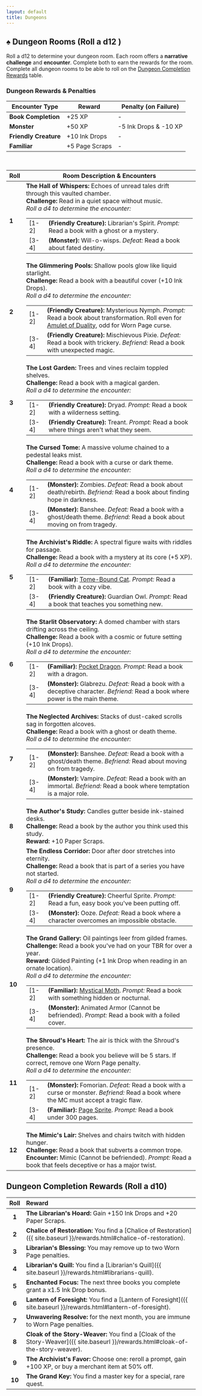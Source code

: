 ```yaml
---
layout: default
title: Dungeons
---
```


## ♠️ Dungeon Rooms (Roll a d12 )
Roll a d12 to determine your dungeon room. Each room offers a **narrative challenge** and **encounter**. Complete both to earn the rewards for the room. Complete all dungeon rooms to be able to roll on the <a href="#dungeon-completion-rewards-roll-a-d10">Dungeon Completion Rewards</a> table.

<h3>Dungeon Rewards & Penalties</h3>
<table>
  <thead>
    <tr>
      <th>Encounter Type</th>
      <th>Reward</th>
      <th>Penalty (on Failure)</th>
    </tr>
  </thead>
  <tbody>
    <tr>
      <td><strong>Book Completion</strong></td>
      <td>+25 XP</td>
      <td>-</td>
    </tr>
    <tr>
      <td><strong>Monster</strong></td>
      <td>+50 XP</td>
      <td>-5 Ink Drops & -10 XP</td>
    </tr>
    <tr>
      <td><strong>Friendly Creature</strong></td>
      <td>+10 Ink Drops</td>
      <td>-</td>
    </tr>
    <tr>
      <td><strong>Familiar</strong></td>
      <td>+5 Page Scraps</td>
      <td>-</td>
    </tr>
  </tbody>
</table>

<br>

<table>
  <thead>
    <tr>
      <th>Roll</th>
      <th>Room Description & Encounters</th>
    </tr>
  </thead>
  <tbody>
    <tr>
      <td><strong>1</strong></td>
      <td>
        <strong>The Hall of Whispers:</strong> Echoes of unread tales drift through this vaulted chamber.
        <br><strong>Challenge:</strong> Read in a quiet space without music.
        <br><em>Roll a d4 to determine the encounter:</em>
        <table class="nested-table">
          <tbody>
            <tr>
              <td>[1-2]</td>
              <td><strong>(Friendly Creature):</strong> Librarian's Spirit. <em>Prompt:</em> Read a book with a ghost or a mystery.</td>
            </tr>
            <tr>
              <td>[3-4]</td>
              <td><strong>(Monster):</strong> Will-o-wisps. <em>Defeat:</em> Read a book about fated destiny.</td>
            </tr>
          </tbody>
        </table>
      </td>
    </tr>
    <tr>
      <td><strong>2</strong></td>
      <td>
        <strong>The Glimmering Pools:</strong> Shallow pools glow like liquid starlight.
        <br><strong>Challenge:</strong> Read a book with a beautiful cover (+10 Ink Drops).
        <br><em>Roll a d4 to determine the encounter:</em>
        <table class="nested-table">
          <tbody>
            <tr>
              <td>[1-2]</td>
              <td><strong>(Friendly Creature):</strong> Mysterious Nymph. <em>Prompt:</em> Read a book about transformation. Roll even for <a href="{{ site.baseurl }}/rewards.html#amulet-of-duality">Amulet of Duality</a>, odd for Worn Page curse.</td>
            </tr>
            <tr>
              <td>[3-4]</td>
              <td><strong>(Friendly Creature):</strong> Mischievous Pixie. <em>Defeat:</em> Read a book with trickery. <em>Befriend:</em> Read a book with unexpected magic.</td>
            </tr>
          </tbody>
        </table>
      </td>
    </tr>
    <tr>
      <td><strong>3</strong></td>
      <td>
        <strong>The Lost Garden:</strong> Trees and vines reclaim toppled shelves.
        <br><strong>Challenge:</strong> Read a book with a magical garden.
        <br><em>Roll a d4 to determine the encounter:</em>
        <table class="nested-table">
          <tbody>
            <tr>
              <td>[1-2]</td>
              <td><strong>(Friendly Creature):</strong> Dryad. <em>Prompt:</em> Read a book with a wilderness setting.</td>
            </tr>
            <tr>
              <td>[3-4]</td>
              <td><strong>(Friendly Creature):</strong> Treant. <em>Prompt:</em> Read a book where things aren't what they seem.</td>
            </tr>
          </tbody>
        </table>
      </td>
    </tr>
    <tr>
      <td><strong>4</strong></td>
      <td>
        <strong>The Cursed Tome:</strong> A massive volume chained to a pedestal leaks mist.
        <br><strong>Challenge:</strong> Read a book with a curse or dark theme.
        <br><em>Roll a d4 to determine the encounter:</em>
        <table class="nested-table">
          <tbody>
            <tr>
              <td>[1-2]</td>
              <td><strong>(Monster):</strong> Zombies. <em>Defeat:</em> Read a book about death/rebirth. <em>Befriend:</em> Read a book about finding hope in darkness.</td>
            </tr>
            <tr>
              <td>[3-4]</td>
              <td><strong>(Monster):</strong> Banshee. <em>Defeat:</em> Read a book with a ghost/death theme. <em>Befriend:</em> Read a book about moving on from tragedy.</td>
            </tr>
          </tbody>
        </table>
      </td>
    </tr>
    <tr>
      <td><strong>5</strong></td>
      <td>
        <strong>The Archivist's Riddle:</strong> A spectral figure waits with riddles for passage.
        <br><strong>Challenge:</strong> Read a book with a mystery at its core (+5 XP).
        <br><em>Roll a d4 to determine the encounter:</em>
        <table class="nested-table">
          <tbody>
            <tr>
              <td>[1-2]</td>
              <td><strong>(Familiar):</strong> <a href="{{ site.baseurl }}/rewards.html#tome-bound-cat">Tome-Bound Cat</a>. <em>Prompt:</em> Read a book with a cozy vibe.</td>
            </tr>
            <tr>
              <td>[3-4]</td>
              <td><strong>(Friendly Creature):</strong> Guardian Owl. <em>Prompt:</em> Read a book that teaches you something new.</td>
            </tr>
          </tbody>
        </table>
      </td>
    </tr>
    <tr>
      <td><strong>6</strong></td>
      <td>
        <strong>The Starlit Observatory:</strong> A domed chamber with stars drifting across the ceiling.
        <br><strong>Challenge:</strong> Read a book with a cosmic or future setting (+10 Ink Drops).
        <br><em>Roll a d4 to determine the encounter:</em>
        <table class="nested-table">
          <tbody>
            <tr>
              <td>[1-2]</td>
              <td><strong>(Familiar):</strong> <a href="{{ site.baseurl }}/rewards.html#pocket-dragon">Pocket Dragon</a>. <em>Prompt:</em> Read a book with a dragon.</td>
            </tr>
            <tr>
              <td>[3-4]</td>
              <td><strong>(Monster):</strong> Glabrezu. <em>Defeat:</em> Read a book with a deceptive character. <em>Befriend:</em> Read a book where power is the main theme.</td>
            </tr>
          </tbody>
        </table>
      </td>
    </tr>
    <tr>
      <td><strong>7</strong></td>
      <td>
        <strong>The Neglected Archives:</strong> Stacks of dust-caked scrolls sag in forgotten alcoves.
        <br><strong>Challenge:</strong> Read a book with a ghost or death theme.
        <br><em>Roll a d4 to determine the encounter:</em>
        <table class="nested-table">
          <tbody>
            <tr>
              <td>[1-2]</td>
              <td><strong>(Monster):</strong> Banshee. <em>Defeat:</em> Read a book with a ghost/death theme. <em>Befriend:</em> Read about moving on from tragedy.</td>
            </tr>
            <tr>
              <td>[3-4]</td>
              <td><strong>(Monster):</strong> Vampire. <em>Defeat:</em> Read a book with an immortal. <em>Befriend:</em> Read a book where temptation is a major role.</td>
            </tr>
          </tbody>
        </table>
      </td>
    </tr>
    <tr>
      <td><strong>8</strong></td>
      <td>
        <strong>The Author's Study:</strong> Candles gutter beside ink-stained desks.
        <br><strong>Challenge:</strong> Read a book by the author you think used this study.
        <br><strong>Reward:</strong> +10 Paper Scraps.
      </td>
    </tr>
    <tr>
      <td><strong>9</strong></td>
      <td>
        <strong>The Endless Corridor:</strong> Door after door stretches into eternity.
        <br><strong>Challenge:</strong> Read a book that is part of a series you have not started.
        <br><em>Roll a d4 to determine the encounter:</em>
        <table class="nested-table">
          <tbody>
            <tr>
              <td>[1-2]</td>
              <td><strong>(Friendly Creature):</strong> Cheerful Sprite. <em>Prompt:</em> Read a fun, easy book you've been putting off.</td>
            </tr>
            <tr>
              <td>[3-4]</td>
              <td><strong>(Monster):</strong> Ooze. <em>Defeat:</em> Read a book where a character overcomes an impossible obstacle.</td>
            </tr>
          </tbody>
        </table>
      </td>
    </tr>
    <tr>
      <td><strong>10</strong></td>
      <td>
        <strong>The Grand Gallery:</strong> Oil paintings leer from gilded frames.
        <br><strong>Challenge:</strong> Read a book you've had on your TBR for over a year.
        <br><strong>Reward:</strong> Gilded Painting (+1 Ink Drop when reading in an ornate location).
        <br><em>Roll a d4 to determine the encounter:</em>
        <table class="nested-table">
          <tbody>
            <tr>
              <td>[1-2]</td>
              <td><strong>(Familiar):</strong> <a href="{{ site.baseurl }}/rewards.html#mystical-moth">Mystical Moth</a>. <em>Prompt:</em> Read a book with something hidden or nocturnal.</td>
            </tr>
            <tr>
              <td>[3-4]</td>
              <td><strong>(Monster):</strong> Animated Armor (Cannot be befriended). <em>Prompt:</em> Read a book with a foiled cover.</td>
            </tr>
          </tbody>
        </table>
      </td>
    </tr>
    <tr>
      <td><strong>11</strong></td>
      <td>
        <strong>The Shroud's Heart:</strong> The air is thick with the Shroud's presence.
        <br><strong>Challenge:</strong> Read a book you believe will be 5 stars. If correct, remove one Worn Page penalty.
        <br><em>Roll a d4 to determine the encounter:</em>
        <table class="nested-table">
          <tbody>
            <tr>
              <td>[1-2]</td>
              <td><strong>(Monster):</strong> Fomorian. <em>Defeat:</em> Read a book with a curse or monster. <em>Befriend:</em> Read a book where the MC must accept a tragic flaw.</td>
            </tr>
            <tr>
              <td>[3-4]</td>
              <td><strong>(Familiar):</strong> <a href="{{ site.baseurl }}/rewards.html#page-sprite">Page Sprite</a>. <em>Prompt:</em> Read a book under 300 pages.</td>
            </tr>
          </tbody>
        </table>
      </td>
    </tr>
    <tr>
      <td><strong>12</strong></td>
      <td>
        <strong>The Mimic's Lair:</strong> Shelves and chairs twitch with hidden hunger.
        <br><strong>Challenge:</strong> Read a book that subverts a common trope.
        <br><strong>Encounter:</strong> Mimic (Cannot be befriended). <em>Prompt:</em> Read a book that feels deceptive or has a major twist.
      </td>
    </tr>
  </tbody>
</table>

## Dungeon Completion Rewards (Roll a d10)

| Roll | Reward |
|:----:|:---|
| **1** | **The Librarian's Hoard:** Gain +150 Ink Drops and +20 Paper Scraps. |
| **2** | **Chalice of Restoration:** You find a [Chalice of Restoration]({{ site.baseurl }}/rewards.html#chalice-of-restoration). |
| **3** | **Librarian's Blessing:** You may remove up to two Worn Page penalties. |
| **4** | **Librarian's Quill:** You find a [Librarian's Quill]({{ site.baseurl }}/rewards.html#librarians-quill). |
| **5** | **Enchanted Focus:** The next three books you complete grant a x1.5 Ink Drop bonus. |
| **6** | **Lantern of Foresight:** You find a [Lantern of Foresight]({{ site.baseurl }}/rewards.html#lantern-of-foresight). |
| **7** | **Unwavering Resolve:** for the next month, you are immune to Worn Page penalties. |
| **8** | **Cloak of the Story-Weaver:** You find a [Cloak of the Story-Weaver]({{ site.baseurl }}/rewards.html#cloak-of-the-story-weaver). |
| **9** | **The Archivist's Favor:** Choose one: reroll a prompt, gain +100 XP, or buy a merchant item at 50% off. |
| **10**| **The Grand Key:** You find a master key for a special, rare quest. |